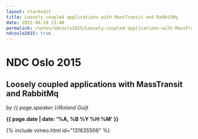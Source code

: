 ```yaml
---
layout: stackedit
title: Loosely coupled applications with MassTransit and RabbitMq
date: 2015-06-18 13:40
permalink: /notes/ndcoslo2015/Loosely-coupled-applications-with-MassTransit-and-RabbitMq.html
ndcoslo2015: true
---
```


# NDC Oslo 2015

## Loosely coupled applications with MassTransit and RabbitMq
*by {{ page.speaker }}Roland Guijt*

**{{ page.date | date: '%A, %B %Y %H:%M' }}**

{% include vimeo.html id="131635506" %}